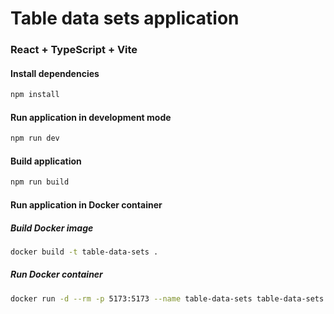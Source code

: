 # Table data sets application

### React + TypeScript + Vite

#### Install dependencies

```bash
npm install
```

#### Run application in development mode

```bash
npm run dev
```

#### Build application

```bash
npm run build
```

#### Run application in Docker container

##### Build Docker image

```bash
docker build -t table-data-sets .
```

##### Run Docker container

```bash
docker run -d --rm -p 5173:5173 --name table-data-sets table-data-sets
```
